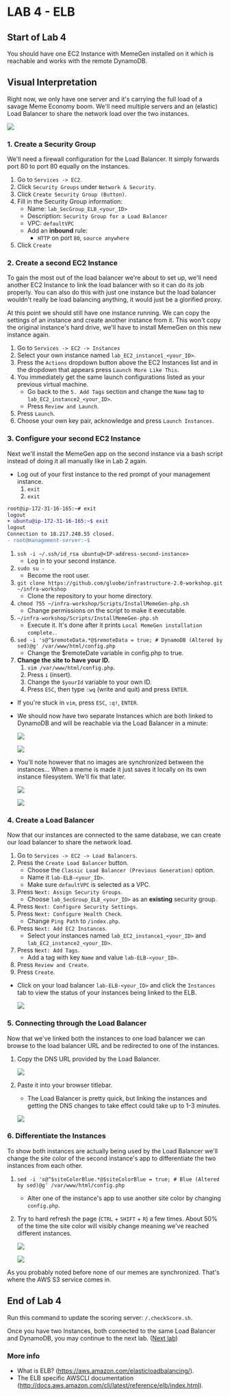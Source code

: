 # **LAB 4 - ELB** #

## Start of Lab 4 ##
You should have one EC2 Instance with MemeGen installed on it which is reachable and works with the remote DynamoDB.

## Visual Interpretation ##
Right now, we only have one server and it's carrying the full load of a savage Meme Economy boom. We'll need multiple servers and an (elastic) Load Balancer to share the network load over the two instances.

![](../Images/Lab4.png?raw=true)

### 1. Create a Security Group ###
We'll need a firewall configuration for the Load Balancer. It simply forwards port 80 to port 80 equally on the instances.

1. Go to `Services -> EC2`.
1. Click `Security Groups` under `Network & Security`.
1. Click `Create Security Group (Button)`.
1. Fill in the Security Group information:
    * Name: `lab_SecGroup_ELB_<your_ID>`
    * Description: `Security Group for a Load Balancer`
    * VPC: `defaultVPC`
    * Add an **inbound** rule:
        * `HTTP` on port `80`, `source anywhere`
1. Click `Create`

### 2. Create a second EC2 Instance ###
To gain the most out of the load balancer we're about to set up, we'll need another EC2 Instance to link the load balancer with so it can do its job properly. You can also do this with just one instance but the load balancer wouldn't really be load balancing anything, it would just be a glorified proxy.

At this point we should still have one instance running. We can copy the settings of an instance and create another instance from it. This won't copy the original instance's hard drive, we'll have to install MemeGen on this new instance again. 

1. Go to `Services -> EC2 -> Instances`
1. Select your own instance named `lab_EC2_instance1_<your_ID>`.
1. Press the `Actions` dropdown button above the EC2 Instances list and in the dropdown that appears press `Launch More Like This`.
1. You immediately get the same launch configurations listed as your previous virtual machine.
    * Go back to the `5. Add Tags` section and change the `Name` tag to `lab_EC2_instance2_<your_ID>`.
    * Press `Review and Launch`.
1. Press `Launch`.
1. Choose your own key pair, acknowledge and press `Launch Instances`.

### 3. Configure your second EC2 Instance ###
Next we'll install the MemeGen app on the second instance via a bash script instead of doing it all manually like in Lab 2 again.

* Log out of your first instance to the red prompt of your management instance.  
    1. `exit`
    1. `exit`
    
```diff
root@ip-172-31-16-165:~# exit
logout
+ ubuntu@ip-172-31-16-165:~$ exit
logout
Connection to 18.217.248.55 closed.
- root@management-server:~$
```

1. `ssh -i ~/.ssh/id_rsa ubuntu@<IP-address-second-instance>`
    * Log in to your second instance.
1. `sudo su -`
    * Become the root user.
1. `git clone https://github.com/gluobe/infrastructure-2.0-workshop.git ~/infra-workshop`
    * Clone the repository to your home directory.
1. `chmod 755 ~/infra-workshop/Scripts/InstallMemeGen-php.sh`
    * Change permissions on the script to make it executable.
1. `~/infra-workshop/Scripts/InstallMemeGen-php.sh`
    * Execute it. It's done after it prints `Local MemeGen installation complete.`.
1. `sed -i 's@^$remoteData.*@$remoteData = true; # DynamoDB (Altered by sed)@g' /var/www/html/config.php`
    * Change the $remoteDate variable in config.php to true.
1. **Change the site to have your ID.**
    1. `vim /var/www/html/config.php`.
    1. Press `i` (insert).
    1. Change the `$yourId` variable to your own ID.
    1. Press `ESC`, then type `:wq` (write and quit) and press `ENTER`.
    
* If you're stuck in `vim`, press `ESC`, `:q!`, `ENTER`.

* We should now have two separate Instances which are both linked to DynamoDB and will be reachable via the Load Balancer in a minute:

    ![](../Images/ELBTwoInstancesTwoApps1.png?raw=true)  

    ![](../Images/ELBTwoInstancesTwoApps2.png?raw=true)    

* You'll note however that no images are synchronized between the instances... When a meme is made it just saves it locally on its own instance filesystem. We'll fix that later.

    ![](../Images/ELBMissingImagesNoSync1.png?raw=true)

    ![](../Images/ELBMissingImagesNoSync2.png?raw=true)

### 4. Create a Load Balancer ###
Now that our instances are connected to the same database, we can create our load balancer to share the network load.

1. Go to `Services -> EC2 -> Load Balancers`.
1. Press the `Create Load Balancer` button.
    * Choose the `Classic Load Balancer (Previous Generation)` option.
    * Name it `lab-ELB-<your_ID>`.
    * Make sure `defaultVPC` is selected as a VPC.
1. Press `Next: Assign Security Groups`.
    * Choose `lab_SecGroup_ELB_<your_ID>` as an **existing** security group.
1. Press `Next: Configure Security Settings`.
1. Press `Next: Configure Health Check`.
    * Change `Ping Path` to `/index.php`.
1. Press `Next: Add EC2 Instances`.
    * Select your instances named `lab_EC2_instance1_<your_ID>` and `lab_EC2_instance2_<your_ID>`.
1. Press `Next: Add Tags`.
    * Add a tag with key `Name` and value `lab-ELB-<your_ID>`.
1. Press `Review and Create`.
1. Press `Create`.

* Click on your load balancer `lab-ELB-<your_ID>` and click the `Instances` tab to view the status of your instances being linked to the ELB.

    ![](../Images/ELBTwoInstancesLinked.png?raw=true)    

### 5. Connecting through the Load Balancer ###
Now that we've linked both the instances to one load balancer we can browse to the load balancer URL and be redirected to one of the instances.

1. Copy the DNS URL provided by the Load Balancer.

    ![](../Images/ELBCopyURL.png?raw=true) 

1. Paste it into your browser titlebar.
    * The Load Balancer is pretty quick, but linking the instances and getting the DNS changes to take effect could take up to 1-3 minutes.
    
    ![](../Images/ELBLinkIntoBrowser.png?raw=true) 

### 6. Differentiate the Instances ###
To show both instances are actually being used by the Load Balancer we'll change the site color of the second instance's app to differentiate the two instances from each other. 

1. `sed -i 's@^$siteColorBlue.*@$siteColorBlue = true; # Blue (Altered by sed)@g' /var/www/html/config.php`
    * Alter one of the instance's app to use another site color by changing `config.php`.
1. Try to hard refresh the page (`CTRL` + `SHIFT` + `R`) a few times. About 50% of the time the site color will visibly change meaning we've reached different instances.

    ![](../Images/ELBButtonChange1.png?raw=true)
    
    ![](../Images/ELBButtonChange2.png?raw=true)

As you probably noted before none of our memes are synchronized. That's where the AWS S3 service comes in.  

## End of Lab 4 ##
Run this command to update the scoring server: `/.checkScore.sh`.

Once you have two Instances, both connected to the same Load Balancer and DynamoDB, you may continue to the next lab. ([Next lab](../Lab%205%20-%20S3))

### More info ###

* What is ELB? (https://aws.amazon.com/elasticloadbalancing/).
* The ELB specific AWSCLI documentation (http://docs.aws.amazon.com/cli/latest/reference/elb/index.html).
